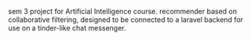 sem 3 project for Artificial Intelligence course. recommender based on collaborative filtering, designed to be connected to a laravel backend for use on a tinder-like chat messenger.
